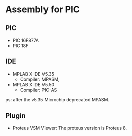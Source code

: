 <h1> Assembly for PIC
    
</h1>

<h2> PIC
    
</h2>

- PIC 16F877A
- PIC 18F

<h2> IDE
    
</h2>

- MPLAB X IDE V5.35
  - Compiler: MPASM, 
- MPLAB X IDE V5.50
  - Compiler: PIC-AS

ps: after the v5.35 Microchip deprecated MPASM.

<h2> Plugin
</h2>

- Proteus VSM Viewer: The proteus version is Proteus 8.

